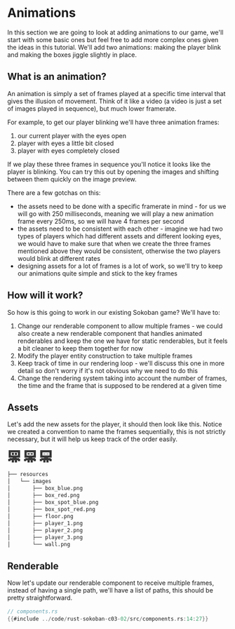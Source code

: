 # Animations
In this section we are going to look at adding animations to our game, we'll start with some basic ones but feel free to add more complex ones given the ideas in this tutorial. We'll add two animations: making the player blink and making the boxes jiggle slightly in place. 

## What is an animation?
An animation is simply a set of frames played at a specific time interval that gives the illusion of movement. Think of it like a video (a video is just a set of images played in sequence), but much lower framerate. 

For example, to get our player blinking we'll have three animation frames: 
1. our current player with the eyes open
1. player with eyes a little bit closed
1. player with eyes completely closed

If we play these three frames in sequence you'll notice it looks like the player is blinking. You can try this out by opening the images and shifting between them quickly on the image preview. 

There are a few gotchas on this: 
* the assets need to be done with a specific framerate in mind - for us we will go with 250 milliseconds, meaning we will play a new animation frame every 250ms, so we will have 4 frames per second
* the assets need to be consistent with each other - imagine we had two types of players which had different assets and different looking eyes, we would have to make sure that when we create the three frames mentioned above they would be consistent, otherwise the two players would blink at different rates
* designing assets for a lot of frames is a lot of work, so we'll try to keep our animations quite simple and stick to the key frames

## How will it work?
So how is this going to work in our existing Sokoban game? We'll have to:
1. Change our renderable component to allow multiple frames - we could also create a new renderable component that handles animated renderables and keep the one we have for static renderables, but it feels a bit cleaner to keep them together for now
1. Modify the player entity construction to take multiple frames
1. Keep track of time in our rendering loop - we'll discuss this one in more detail so don't worry if it's not obvious why we need to do this
1. Change the rendering system taking into account the number of frames, the time and the frame that is supposed to be rendered at a given time

## Assets
Let's add the new assets for the player, it should then look like this. Notice we created a convention to name the frames sequentially, this is not strictly necessary, but it will help us keep track of the order easily.

![Player 1](./images/player_1.png)
![Player 2](./images/player_2.png)
![Player 3](./images/player_3.png)

```
├── resources
│   └── images
│       ├── box_blue.png
│       ├── box_red.png
│       ├── box_spot_blue.png
│       ├── box_spot_red.png
│       ├── floor.png
│       ├── player_1.png
│       ├── player_2.png
│       ├── player_3.png
│       └── wall.png
```

## Renderable
Now let's update our renderable component to receive multiple frames, instead of having a single path, we'll have a list of paths, this should be pretty straightforward.

```rust
// components.rs
{{#include ../code/rust-sokoban-c03-02/src/components.rs:14:27}}
```


